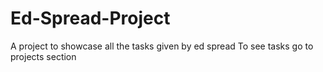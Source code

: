 # Ed-Spread-Project
A project to showcase all the tasks given by ed spread
To see tasks go to projects section

